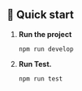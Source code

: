 ## 🚀 Quick start

1.  **Run the project**

    ```shell
    npm run develop
    ```

2.  **Run Test.**

    ```shell
    npm run test
    ```